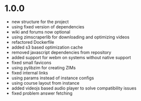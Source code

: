 # 1.0.0

- new structure for the project
- using fixed version of dependencies
- wiki and forums now optional
- using zimscraperlib for downloading and optimizing videos
- refactored Dockerfile
- added s3 based optimization cache
- removed javascript dependencies from repository
- added support for webm on systems without native support
- fixed small favicons
- using pylibzim for creating ZIMs
- fixed internal links
- using params instead of instance configs
- using course layout from instance
- added videojs based audio player to solve compatibility issues
- fixed problem answer fetching
